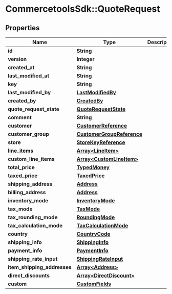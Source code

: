 # CommercetoolsSdk::QuoteRequest

## Properties
Name | Type | Description | Notes
------------ | ------------- | ------------- | -------------
**id** | **String** |  | [optional] 
**version** | **Integer** |  | [optional] 
**created_at** | **String** |  | [optional] 
**last_modified_at** | **String** |  | [optional] 
**key** | **String** |  | [optional] 
**last_modified_by** | [**LastModifiedBy**](LastModifiedBy.md) |  | [optional] 
**created_by** | [**CreatedBy**](CreatedBy.md) |  | [optional] 
**quote_request_state** | [**QuoteRequestState**](QuoteRequestState.md) |  | [optional] 
**comment** | **String** |  | [optional] 
**customer** | [**CustomerReference**](CustomerReference.md) |  | [optional] 
**customer_group** | [**CustomerGroupReference**](CustomerGroupReference.md) |  | [optional] 
**store** | [**StoreKeyReference**](StoreKeyReference.md) |  | [optional] 
**line_items** | [**Array&lt;LineItem&gt;**](LineItem.md) |  | [optional] 
**custom_line_items** | [**Array&lt;CustomLineItem&gt;**](CustomLineItem.md) |  | [optional] 
**total_price** | [**TypedMoney**](TypedMoney.md) |  | [optional] 
**taxed_price** | [**TaxedPrice**](TaxedPrice.md) |  | [optional] 
**shipping_address** | [**Address**](Address.md) |  | [optional] 
**billing_address** | [**Address**](Address.md) |  | [optional] 
**inventory_mode** | [**InventoryMode**](InventoryMode.md) |  | [optional] 
**tax_mode** | [**TaxMode**](TaxMode.md) |  | [optional] 
**tax_rounding_mode** | [**RoundingMode**](RoundingMode.md) |  | [optional] 
**tax_calculation_mode** | [**TaxCalculationMode**](TaxCalculationMode.md) |  | [optional] 
**country** | [**CountryCode**](CountryCode.md) |  | [optional] 
**shipping_info** | [**ShippingInfo**](ShippingInfo.md) |  | [optional] 
**payment_info** | [**PaymentInfo**](PaymentInfo.md) |  | [optional] 
**shipping_rate_input** | [**ShippingRateInput**](ShippingRateInput.md) |  | [optional] 
**item_shipping_addresses** | [**Array&lt;Address&gt;**](Address.md) |  | [optional] 
**direct_discounts** | [**Array&lt;DirectDiscount&gt;**](DirectDiscount.md) |  | [optional] 
**custom** | [**CustomFields**](CustomFields.md) |  | [optional] 

